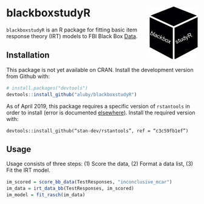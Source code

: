 # blackboxstudyR <img src='man/figures/logo.png' align='right' height='139'>

`blackboxstudyR` is an R package for fitting basic item response theory (IRT) models to FBI Black Box [Data](inst/extdata/TestResponses.txt).

## Installation

This package is not yet available on CRAN. Install the development version from Github with: 

```r
# install.packages("devtools")
devtools::install_github("aluby/blackboxstudyR")
```

As of April 2019, this package requires a specific version of `rstantools` in order to install (error is documented [elsewhere](https://discourse.mc-stan.org/t/problem-with-developing-a-package-with-rstan-no-source-files-found/8201)). Install the required version with:

```{r}
devtools::install_github(“stan-dev/rstantools”, ref = “c3c59fb1ef”)
```

## Usage 

Usage consists of three steps: (1) Score the data, (2) Format a data list, (3) Fit the IRT model. 

```r
im_scored = score_bb_data(TestResponses, "inconclusive_mcar")
im_data = irt_data_bb(TestResponses, im_scored)
im_model = fit_rasch(im_data)
```
